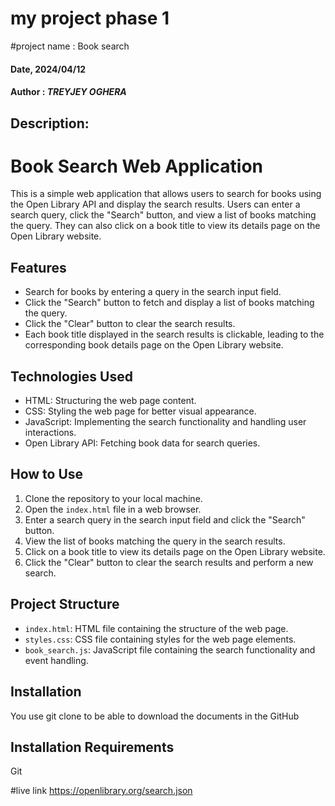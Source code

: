 # my project phase 1
#project name : Book search

#### Date, 2024/04/12

#### Author :  *TREYJEY OGHERA*

## Description:

# Book Search Web Application

This is a simple web application that allows users to search for books using the Open Library API and display the search results. Users can enter a search query, click the "Search" button, and view a list of books matching the query. They can also click on a book title to view its details page on the Open Library website.

## Features

- Search for books by entering a query in the search input field.
- Click the "Search" button to fetch and display a list of books matching the query.
- Click the "Clear" button to clear the search results.
- Each book title displayed in the search results is clickable, leading to the corresponding book details page on the Open Library website.

## Technologies Used

- HTML: Structuring the web page content.
- CSS: Styling the web page for better visual appearance.
- JavaScript: Implementing the search functionality and handling user interactions.
- Open Library API: Fetching book data for search queries.

## How to Use

1. Clone the repository to your local machine.
2. Open the `index.html` file in a web browser.
3. Enter a search query in the search input field and click the "Search" button.
4. View the list of books matching the query in the search results.
5. Click on a book title to view its details page on the Open Library website.
6. Click the "Clear" button to clear the search results and perform a new search.

## Project Structure

- `index.html`: HTML file containing the structure of the web page.
- `styles.css`: CSS file containing styles for the web page elements.
- `book_search.js`: JavaScript file containing the search functionality and event handling.



## Installation
You use git clone to be able to download the documents in the GitHub

## Installation Requirements
Git

#live link
https://openlibrary.org/search.json
